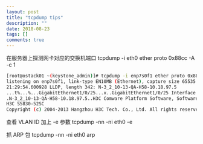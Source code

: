 ```yaml
---
layout: post
title: "tcpdump tips"
description: ""
date: 2018-08-23
tags: []
comments: true
---
```


在服务器上探测网卡对应的交换机端口
tcpdump -i eth0 ether proto 0x88cc -A -c 1
``` bash
[root@ostack01 ~(keystone_admin)]# tcpdump -i enp7s0f1 ether proto 0x88cc -A -c 1
listening on enp7s0f1, link-type EN10MB (Ethernet), capture size 65535 bytes
21:29:54.600928 LLDP, length 342: N-3_2_10-13-QA-H58-10.18.97.5
...t%...%...GigabitEthernet1/0/25...x..GigabitEthernet1/0/25 Interface
.N-3_2_10-13-QA-H58-10.18.97.5..H3C Comware Platform Software, Software Version 5.20 Release 1118
H3C S5830-52SC
Copyright (c) 2004-2013 Hangzhou H3C Tech. Co., Ltd. All rights reserved..............1................1        VLAN 0817.      .....l.............    ...............$...
```

查看 VLAN ID 加上 -e 参数
tcpdump -nn -ni eth0 -e

抓 ARP 包
tcpdump -nn -ni eth0 arp
